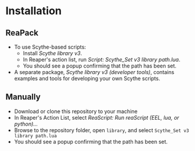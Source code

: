 # Installation

## ReaPack
- To use Scythe-based scripts:
  - Install _Scythe library v3_.
  - In Reaper's action list, run _Script: Scythe_Set v3 library path.lua_.
  - You should see a popup confirming that the path has been set.
- A separate package, _Scythe library v3 (developer tools)_, contains examples and tools for developing your own Scythe scripts.

## Manually
- Download or clone this repository to your machine
- In Reaper's Action List, select _ReaScript: Run reaScript (EEL, lua, or python)..._
- Browse to the repository folder, open `library`, and select `Scythe_Set v3 library path.lua`
- You should see a popup confirming that the path has been set.
